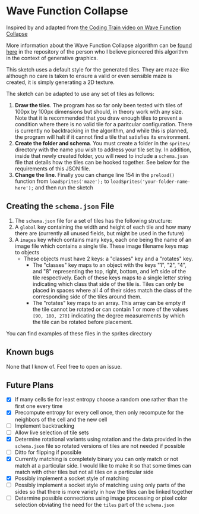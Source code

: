 # Wave Function Collapse
Inspired by and adapted from [the Coding Train video on Wave Function Collapse](https://www.youtube.com/watch?v=rI_y2GAlQFM)

More information about the Wave Function Collapse algorithm can be [found here](https://github.com/mxgmn/WaveFunctionCollapse) in the repository of the person who I believe pioneered this algorithm in the context of generative graphics.

This sketch uses a default style for the generated tiles. They are maze-like although no care is taken to ensure a valid or even sensible maze is created, it is simply generating a 2D texture.

The sketch can be adapted to use any set of tiles as follows:
  1.  **Draw the tiles**. The program has so far only been tested with tiles of 100px by 100px dimensions but should, in theory work with any size. Note that it is recommended that you draw enough tiles to prevent a condition where there is no valid tile for a paritcular configuration. There is currently no backtracking in the algorithm, and while this is planned, the program will halt if it cannot find a tile that satisfies its environment.
  2.  **Create the folder and schema**. You must create a folder in the `sprites/` directory with the name you wish to address your tile set by. In addition, inside that newly created folder, you will need to include a `schema.json` file that details how the tiles can be hooked together. See below for the requirements of this JSON file.
  3.  **Change the line**. Finally you can change line 154 in the `preload()` function from `loadSprites('maze');` to `loadSprites('your-folder-name-here');` and then run the sketch

## Creating the `schema.json` File

  1.  The `schema.json` file for a set of tiles has the following structure:
  2.  A `global` key containing the width and height of each tile and how many there are (currently all unused fields, but might be used in the future)
  3.  A `images` key which contains many keys, each one being the name of an image file which contains a single tile. These image filename keys map to objects
      -  These objects must have 2 keys: a "classes" key and a "rotates" key.
          -  The "classes" key maps to an object with the keys "1", "2", "4", and "8" representing the top, right, bottom, and left side of the tile respectively. Each of these keys maps to a single letter string indicating which class that side of the tile is. Tiles can only be placed in spaces where all 4 of their sides match the class of the corresponding side of the tiles around them.
          -  The "rotates" key maps to an array. This array can be empty if the tile cannot be rotated or can contain 1 or more of the values `[90, 180, 270]` indicating the degree measurements by which the tile can be rotated before placement.

You can find examples of these files in the sprites directory

## Known bugs
None that I know of. Feel free to open an issue.

## Future Plans
 - [x]  If many cells tie for least entropy choose a random one rather than the first one every time
 - [x]  Precompute entropy for every cell once, then only recompute for the neighbors of the cell and the new cell
 - [ ]  Implement backtracking
 - [ ]  Allow live selection of tile sets
 - [x]  Determine rotational variants using rotation and the data provided in the `schema.json` file so rotated versions of tiles are not needed if possible
 - [ ]  Ditto for flipping if possible
 - [x]  Currently matching is completely binary you can only match or not match at a particular side. I would like to make it so that some times can match with other tiles but not all tiles on a particular side
 - [x]  Possibly implement a socket style of matching
 - [ ]  Possibly implement a socket style of matching using only parts of the sides so that there is more variety in how the tiles can be linked together
 - [ ]  Determine possible connections using image processing or pixel color selection obviating the need for the `tiles` part of the `schema.json`
